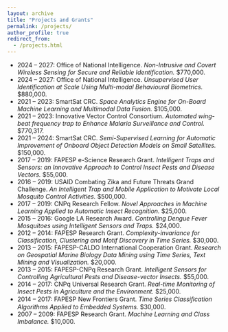 ```yaml
---
layout: archive
title: "Projects and Grants"
permalink: /projects/
author_profile: true
redirect_from: 
  - /projects.html
---
```


* 2024 – 2027: Office of National Intelligence. *Non-Intrusive and Covert Wireless Sensing for Secure and Reliable Identification.* $770,000.
* 2024 – 2027: Office of National Intelligence. *Unsupervised User Identification at Scale Using Multi-modal Behavioural Biometrics.* $880,000.
* 2021 – 2023: SmartSat CRC. *Space Analytics Engine for On-Board Machine Learning and Multimodal Data Fusion.* $105,000.
* 2021 – 2023: Innovative Vector Control Consortium. *Automated wing-beat frequency trap to Enhance Malaria Surveillance and Control.* $770,317.
* 2021 – 2024: SmartSat CRC. *Semi-Supervised Learning for Automatic Improvement of Onboard Object Detection Models on Small Satellites.* $150,000.
* 2017 – 2019: FAPESP e-Science Research Grant. *Intelligent Traps and Sensors: an Innovative Approach to Control Insect Pests and Disease Vectors.* $55,000.
* 2016 – 2019: USAID Combating Zika and Future Threats Grand Challenge. *An Intelligent Trap and Mobile Application to Motivate Local Mosquito Control Activities.* $500,000.
* 2017 – 2019: CNPq Research Fellow. *Novel Approaches in Machine Learning Applied to Automatic Insect Recognition.* $25,000.
* 2015 – 2016: Google LA Research Award. *Controlling Dengue Fever Mosquitoes using Intelligent Sensors and Traps.* $24,000.
* 2012 – 2014: FAPESP Research Grant. *Complexity-invariance for Classification, Clustering and Motif Discovery in Time Series.* $30,000.
* 2013 – 2015: FAPESP-CALDO International Cooperation Grant. *Research on Geospatial Marine Biology Data Mining using Time Series, Text Mining and Visualization.* $20,000.
* 2013 – 2015: FAPESP-CNPq Research Grant. *Intelligent Sensors for Controlling Agricultural Pests and Disease-vector Insects.* $55,000.
* 2014 – 2017: CNPq Universal Research Grant. *Real-time Monitoring of Insect Pests in Agriculture and the Environment.* $25,000.
* 2014 – 2017: FAPESP New Frontiers Grant. *Time Series Classiﬁcation Algorithms Applied to Embedded Systems.* $30,000.
* 2007 – 2009: FAPESP Research Grant. *Machine Learning and Class Imbalance.* $10,000.
